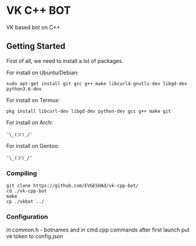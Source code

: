 # VK C++ BOT

VK based bot on C++

## Getting Started

First of all, we need to install a lot of packages.

For install on Ubuntu/Debian:
```
sudo apt-get install git gcc g++ make libcurl4-gnutls-dev libgd-dev python3.6-dev
````
For install on Termux:
```
pkg install libcurl-dev libgd-dev python-dev gcc g++ make git
```
For install on Arch:
```
¯\_(ツ)_/¯
```
For install on Gentoo:
```
¯\_(ツ)_/¯
```
### Compiling

```
git clone https://github.com/EVGESHAd/vk-cpp-bot/
cd ./vk-cpp-bot
make
cp ./vkbot ../
```

### Configuration
in common.h - botnames and in cmd.cpp commands
after first launch put vk token to config.json
